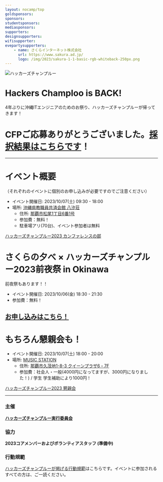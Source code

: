 ```yaml
---
layout: nocamp/top
goldsponsors:
sponsors:
studentsponsors:
mediasponsors:
supporters:
designsupporters:
wifisupporter:
evepartysupporters:
    - name: さくらインターネット株式会社
      url: https://www.sakura.ad.jp/
      logo: /img/2023/sakura-1-1-basic-rgb-whiteback-250px.png
---
```



![ハッカーズチャンプルー](/img/logo/banner.png)


# Hackers Champloo is BACK!

4年ぶりに沖縄ITエンジニアのためのお祭り、ハッカーズチャンプルーが帰ってきます！

# CFPご応募ありがとうございました。[採択結果はこちらです](https://fortee.jp/hackers-champloo2023/proposal/accepted)！

--------------------------------------------------------------------------------

# イベント概要

（それぞれのイベントに個別のお申し込みが必要ですのでご注意ください）

* イベント開催日: 2023/10/07(土) 09:30 - 18:00
* 場所: [沖縄県教職員共済会館 八汐荘](http://www.okikyousai.jp/top/yasiosou/yasiosou.html)
  * 住所: [那覇市松尾1丁目6番1号](https://goo.gl/maps/yUMMcPvdBgdmygmg6)
  * 参加費：無料！
  * 駐車場アリ(70台)、イベント参加者は無料

<a class="doorkeeper-registration-widget" href="https://hackers-champloo.doorkeeper.jp/events/163183">ハッカーズチャンプルー2023 カンファレンスの部</a><script src="https://widgets.doorkeeper.jp/w/widget.js"></script>

# さくらの夕べ × ハッカーズチャンプルー2023前夜祭 in Okinawa

前夜祭もあります！！

* イベント開催日: 2023/10/06(金) 18:30 - 21:30
* 参加費：無料！

## [お申し込みはこちら！](https://sakura-eve-hcmpl2023.peatix.com)

# もちろん懇親会も！

* イベント開催日: 2023/10/07(土) 18:00 - 20:00
* 場所: [MUSIC STATION](https://fb62604.gorp.jp)
  * 住所: [那覇市久茂地1-8-3 クイーンプラザ6・7F](https://goo.gl/maps/Gy3qiE1SXw3gKTSG8)
  * 参加費：社会人・一般(4000円になってますが、3000円になりました！)	/ 学生 学生補助により1000円！

<a class="doorkeeper-registration-widget" href="https://hackers-champloo.doorkeeper.jp/events/163189">ハッカーズチャンプルー2023 懇親会</a><script src="https://widgets.doorkeeper.jp/w/widget.js"></script>

----

### 主催

**[ハッカーズチャンプルー実行委員会](/about.html)**

### 協力

**2023コアメンバーおよびボランティアスタッフ (準備中)**


### 行動規範

[ハッカーズチャンプルーが掲げる行動規範](/policy.html)はこちらです。イベントに参加されるすべての方は、ご一読ください。

